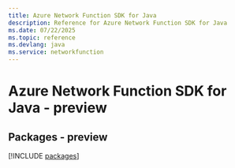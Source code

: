 ```yaml
---
title: Azure Network Function SDK for Java
description: Reference for Azure Network Function SDK for Java
ms.date: 07/22/2025
ms.topic: reference
ms.devlang: java
ms.service: networkfunction
---
```

# Azure Network Function SDK for Java - preview
## Packages - preview
[!INCLUDE [packages](network-function-index.md)]